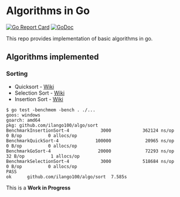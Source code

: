 # Algorithms in Go

[![Go Report Card](https://goreportcard.com/badge/github.com/ilango100/algo)](https://goreportcard.com/report/github.com/ilango100/algo)
[![GoDoc](https://img.shields.io/badge/godoc-reference-blue.svg)](https://godoc.org/github.com/ilango100/algo)

This repo provides implementation of basic algorithms in go.

## Algorithms implemented

### Sorting
- Quicksort - [Wiki](https://en.wikipedia.org/wiki/Quicksort)
- Selection Sort - [Wiki](https://en.wikipedia.org/wiki/Selection_sort)
- Insertion Sort - [Wiki](https://en.wikipedia.org/wiki/Insertion_sort)

```
$ go test -benchmem -bench . ./...
goos: windows
goarch: amd64
pkg: github.com/ilango100/algo/sort
BenchmarkInsertionSort-4            3000            362124 ns/op               0 B/op          0 allocs/op
BenchmarkQuickSort-4              100000             20965 ns/op               0 B/op          0 allocs/op
BenchmarkGoSort-4                  20000             72293 ns/op              32 B/op          1 allocs/op
BenchmarkSelectionSort-4            3000            518684 ns/op               0 B/op          0 allocs/op
PASS
ok      github.com/ilango100/algo/sort  7.585s
```

This is a **Work in Progress**
